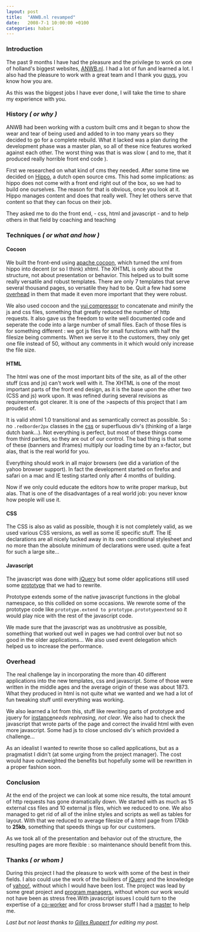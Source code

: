 ```yaml
---
layout: post
title:  "ANWB.nl revamped"
date:   2008-7-1 10:00:00 +0100
categories: habari
---
```

<h3>Introduction</h3>
<p>The past <span title="Not full time mind you">9 months</span> I have had the pleasure and the privilege to work on one of holland's biggest websites, <a href="http://www.anwb.nl/"><abbr title="Algemene Nederlandse Wielrijders Bond">ANWB</abbr>.nl</a>. I had a lot of fun and learned a lot. I also had the pleasure to work with a great team and I thank you <a href="#thanks">guys</a>, you know how you are.</p><p>As this was the biggest jobs I have ever done, I will take the time to share my experience with you.</p>

<!--more-->
<h3>History <em>( or why )</em></h3>
<p>ANWB had been working with a custom built cms and it began to show the wear and tear of being used and added to in too many years so they decided to go for a complete rebuild. What it lacked was a plan during the development phase was a master plan, so all of these nice features worked against each other. The worst thing was that is was slow ( and to me, that it produced really horrible front end code ).</p>
<p>First we researched on what kind of cms they needed. After some time we decided on <a href="http://hippo.nl/">Hippo</a>, a dutch open source cms. This had some implications: as hippo does not come with a front end right out of the box, so we had to build one ourselves. The reason for that is obvious, once you look at it. Hippo manages content and does that really well. They let others serve that content so that they can focus on their job.</p><p>They asked me to do the front end, - css, html and javascript - and to help others in that field by coaching and teaching</p><h3>Techniques <em>( or what and how )</em></h3>
<h4>Cocoon</h4><p>We built the front-end using <a href="http://cocoon.apache.org/">apache cocoon</a>, which turned the xml from hippo into decent (or so I think) xhtml. The XHTML is only about the structure, not about presentation or behavior. This helped us to built some really versatile and robust templates. There are only 7 templates that serve several thousand pages, so versatile they had to be. Quit a few had some <a href="#overhead">overhead</a> in them that made it even more important that they were robust.</p><p>We also used cocoon and the <a href="http://developer.yahoo.com/yui/compressor/">yui compressor</a> to concatenate and minify the js and css files, something that greatly reduced the number of http requests. It also gave us the freedom to write well documented code and seperate the code into a large number of small files. Each of those files is for something different : we got js files for small functions with half the filesize being comments. When we serve it to the customers, they only get one file instead of 50, without any comments in it which would only increase the file size.</p>
<h4>HTML</h4><p>The html was one of the most important bits of the site, as all of the other stuff (css and js) can't work well with it. The XHTML is one of the most important parts of the front end design, as it is the base upon the other two (CSS and js) work upon. It was refined during several revisions as requirements got clearer. It is one of the >aspects of this project that I am proudest of.</p><p>It is valid xhtml 1.0 transitional and as semantically correct as possible. So : no <code>.redborder2px</code> classes in the <a href="#css">css</a> or superfluous div's (thinking of a large dutch <span title="postbank.nl">bank</span>...). Not everything is perfect, but most of these things come from third parties, so they are out of our control. The bad thing is that some of these (banners and iframes) multiply our loading time by an x-factor, but alas, that is the real world for you.</p><p>Everything should work in all major browsers (we did a variation of the yahoo browser support). In fact the development started on firefox and safari on a mac and IE testing started only after 4 months of building.</p><p>Now if we only could educate the editors how to write proper markup, but alas. That is one of the disadvantages of a real world job: you never know how people will use it.</p>
<h4 id="css">CSS</h4><p>The CSS is also as valid as possible, though it is not completely valid, as we used various CSS versions, as well as some IE specific stuff. The IE declarations are all nicely tucked away in its own conditional stylesheet and no more than the absolute minimum of declarations were used. quite a feat for such a large site...</p>
<h4 id="javascript">Javascript</h4><p>The javascript was done with <a href="http://jquery.com/">jQuery</a> but some older applications still used some  <a href="http://prototypejs.org/">prototype</a> that we had to rewrite.</p><p>Prototype extends some of the native javascript functions in the global namespace, so this collided on some occasions. We rewrote some of the prototype code like <code>prototype.extend to prototype.prototypeextend</code> so it would play nice with the rest of the javascript code.</p><p>We made sure that the javascript was as unobtrusive as possible, something that worked out well in pages we had control over but not so good in the older applications... We also used event delegation which helped us to increase the performance.</p>
<h3 id="overhead">Overhead</h3><p>The real challenge lay in incorporating the more than 40 different applications into the new templates, css and javascript. Some of those were written in the middle ages and the average origin of these was about 1873. What they produced in html is not quite what we wanted and we had a lot of fun tweaking stuff until everything was working.</p><p>We also learned a lot from this, stuff like rewriting parts of prototype and jquery for <a href="#javascript">instance</a><em>needs rephrasing, not clear</em>. We also had to check the javascript that wrote parts of the page and correct the invalid html with even more javascript. Some had js to close unclosed div's which provided a challenge...</p><p>As an idealist I wanted to rewrite those so called applications, but as a pragmatist I didn't (at some urging from the project manager). The cost would have outweighted the benefits but hopefully some will be rewritten in a proper fashion soon.</p><h3>Conclusion</h3><p>At the end of the project we can look at some nice results, the total amount of http requests has gone dramatically down. We started with as much as 15 external css files and 10 external js files, which we reduced to one. We also managed to get rid of all of the inline styles and scripts as well as tables for layout. With that we reduced to average filesize of a html page from <em>170kb</em> to <strong>25kb</strong>, something that speeds things up for our customers.</p><p>As we took all of the presentation and behavior out of the structure, the resulting pages are more flexible : so maintenance should benefit from this.<h3 id="thanks">Thanks <em>( or whom )</em></h3></p><p>During this project I had the pleasure to work with some of the best in their fields. I also could use the work of the builders of <a href="http://ejohn.org/">jQuery</a> and the knowledge of <a href="http://twitter.com/natekoechley">yahoo!</a>, without which I would have been lost. The project was lead by some great project and <a href="http://twitter.com/rcosters/">program managers</a>, without whom our work would not have been as stress free.With javascript issues I could turn to the expertise of a <a href="http://twitter.com/mtrimpe/">co-worker</a> and for cross browser stuff I had a <a href="http://oudenniel.nl/cs/index.php">master</a> to help me.</p><p><em>Last but not least thanks to <a href="http://twitter.com/elduderino78">Gilles Ruppert</a> for editing my post.</em></p>
